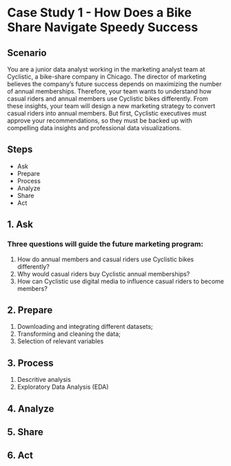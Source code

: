 # Case Study 1 - How Does a Bike Share Navigate Speedy Success 

## Scenario
You are a junior data analyst working in the marketing analyst team at Cyclistic, a bike-share company in Chicago. The director of
marketing believes the company’s future success depends on maximizing the number of annual memberships. Therefore, your
team wants to understand how casual riders and annual members use Cyclistic bikes differently. From these insights, your team will
design a new marketing strategy to convert casual riders into annual members. But first, Cyclistic executives must approve your
recommendations, so they must be backed up with compelling data insights and professional data visualizations.

## Steps
  -  Ask
  -  Prepare
  -  Process
  -  Analyze
  -  Share
  -  Act

## 1. Ask
 ### Three questions will guide the future marketing program:

1. How do annual members and casual riders use Cyclistic bikes differently?
2. Why would casual riders buy Cyclistic annual memberships?
3. How can Cyclistic use digital media to influence casual riders to become members?

## 2. Prepare

1. Downloading and integrating different datasets;
2. Transforming and cleaning the data;
3. Selection of relevant variables

## 3. Process

1. Descritive analysis
2. Exploratory Data Analysis (EDA)

## 4. Analyze

## 5. Share

## 6. Act
